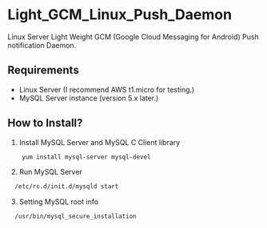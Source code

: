 Light_GCM_Linux_Push_Daemon
===========================

Linux Server Light Weight GCM (Google Cloud Messaging for Android) Push notification Daemon.


Requirements
-------------

* Linux Server (I recommend AWS t1.micro for testing.)
* MySQL Server instance (version 5.x later.)

How to Install?
-------------

1. Install MySQL Server and MySQL C Client library

```bash
    yum install mysql-server mysql-devel
``` 

2. Run MySQL Server

```bash
  /etc/rc.d/init.d/mysqld start
``` 

3. Setting MySQL root info

```bash
  /usr/bin/mysql_secure_installation
``` 


